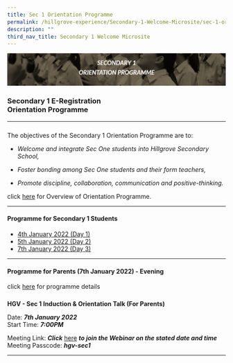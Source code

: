 ```yaml
---
title: Sec 1 Orientation Programme
permalink: /hillgrove-experience/Secondary-1-Welcome-Microsite/sec-1-orientation/
description: ""
third_nav_title: Secondary 1 Welcome Microsite
---
```

![](/images/sec%201%20orientation%20programme.jpg)
### **Secondary 1 E-Registration <br> Orientation Programme**
------------------------------------------------------------------------
### 

The objectives of the Secondary 1 Orientation Programme are to:

*   _Welcome and integrate Sec One students into Hillgrove Secondary School,_
    
*   _Foster bonding among Sec One students and their form teachers,_
    
*   _Promote discipline, collaboration, communication and positive-thinking._

click [here](https://drive.google.com/file/d/1SgWUXBXEFjSanig0mC4rwSO-g-K5djxZ/view) for Overview of Orientation Programme.

------------------------------------------------------------------------
#### **Programme for Secondary 1 Students**

* [4th January 2022 (Day 1)](https://drive.google.com/file/d/1Xx3aMlnf2ec2U1ACYKBRlWvVARHq9H9G/view)
* [5th January 2022 (Day 2)](https://drive.google.com/file/d/1FaN8bgiEJlz29XCdoc3H7qjW_3r5qnhL/view)
* [7th January 2022 (Day 3)](https://drive.google.com/file/d/179dNeEyohEJHNZDBeU1FHD9MKV4KXbSq/view)
------------------------------------------------------------------------
#### **Programme for Parents (7th January 2022) - Evening**
click [here](https://drive.google.com/file/d/1178d-QA6yQoX7Bhj_X3g5RstqFR7K0jc/view) for programme details

### 

**HGV - Sec 1 Induction & Orientation Talk (For Parents)**

Date: _**7th January 2022**_  
Start Time: _**7:00PM**_

Meeting Link: _**Click**_ [here](https://www.google.com/url?q=https%3A%2F%2Fmoe-singapore.zoom.us%2Fj%2F83494054817&sa=D&sntz=1&usg=AOvVaw0PrFL1ZRkrPZ5YsPdlivJb) _**to join the Webinar on the stated date and time**_  
Meeting Passcode: _**hgv-sec1**_

------------------------------------------------------------------------

